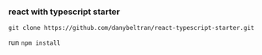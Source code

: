 ### react with typescript starter

`git clone https://github.com/danybeltran/react-typescript-starter.git`

run `npm install`
